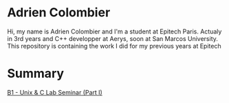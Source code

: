 #   Adrien Colombier

Hi, my name is Adrien Colombier and I'm a student at Epitech Paris.
Actualy in 3rd years and C++ developper at Aerys, soon at San Marcos University.
This repository is containing the work I did for my previous years at Epitech

# Summary

[B1 - Unix & C Lab Seminar (Part I)](https://github.com/PixDay/Epitech/tree/master/B1%20-%20Unix%20%26%20C%20Lab%20Seminar%20(Part%20I))

